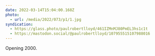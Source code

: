 ```yaml
---
date: 2022-03-14T15:04:00.168Z
photo:
  - url: /media/2022/073/p1/1.jpg
syndication:
  - https://glass.photo/paulrobertlloyd/461IZMnMJ80PmEL3hs1c1t
  - https://mastodon.social/@paulrobertlloyd/107955515107988016
---
```


Opening 2000.
